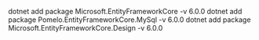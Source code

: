 dotnet add package Microsoft.EntityFrameworkCore -v 6.0.0
dotnet add package Pomelo.EntityFrameworkCore.MySql -v 6.0.0
dotnet add package Microsoft.EntityFrameworkCore.Design -v 6.0.0